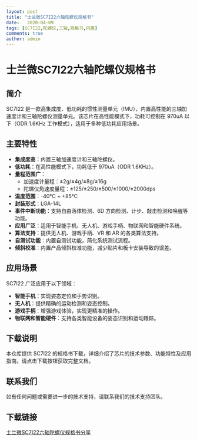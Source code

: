 ```yaml
---
layout: post
title: "士兰微SC7I22六轴陀螺仪规格书"
date:   2020-04-09
tags: [SC7I22,陀螺仪,三轴,规格书,内置]
comments: true
author: admin
---
```

# 士兰微SC7I22六轴陀螺仪规格书

## 简介
SC7I22 是一款高集成度、低功耗的惯性测量单元（IMU），内置高性能的三轴加速度计和三轴陀螺仪测量单元。该芯片在高性能模式下，功耗可控制在 970uA 以下（ODR 1.6KHz 工作模式），适用于多种低功耗应用场景。

## 主要特性
- **集成度高**：内置三轴加速度计和三轴陀螺仪。
- **低功耗**：在高性能模式下，功耗低于 970uA（ODR 1.6KHz）。
- **量程范围广**：
  - 加速度计量程：±2g/±4g/±8g/±16g
  - 陀螺仪角速度量程：±125/±250/±500/±1000/±2000dps
- **温度范围**：-40°C ~ +85°C
- **封装形式**：LGA-14L
- **事件中断功能**：支持自由落体检测、6D 方向检测、计步、敲击检测和唤醒等功能。
- **应用广泛**：适用于智能手机、无人机、游戏手柄、物联网和智能硬件系统。
- **算法支持**：提供无人机、游戏手柄、VR 和 AR 的各类算法支持。
- **自测试功能**：内置自测试功能，简化系统测试流程。
- **倾斜校准**：内置产品倾斜校准功能，减少贴片和板卡安装导致的误差。

## 应用场景
SC7I22 广泛应用于以下领域：
- **智能手机**：实现姿态定位和手势识别。
- **无人机**：提供精确的运动检测和姿态控制。
- **游戏手柄**：增强游戏体验，实现更精准的操作。
- **物联网和智能硬件**：支持各类智能设备的姿态识别和运动跟踪。

## 下载说明
本仓库提供 SC7I22 的规格书下载，详细介绍了芯片的技术参数、功能特性及应用指南。请点击下载按钮获取完整文档。

## 联系我们
如有任何问题或需要进一步的技术支持，请联系我们的技术支持团队。

## 下载链接

[士兰微SC7I22六轴陀螺仪规格书分享](https://pan.quark.cn/s/81fe1f00baab)
